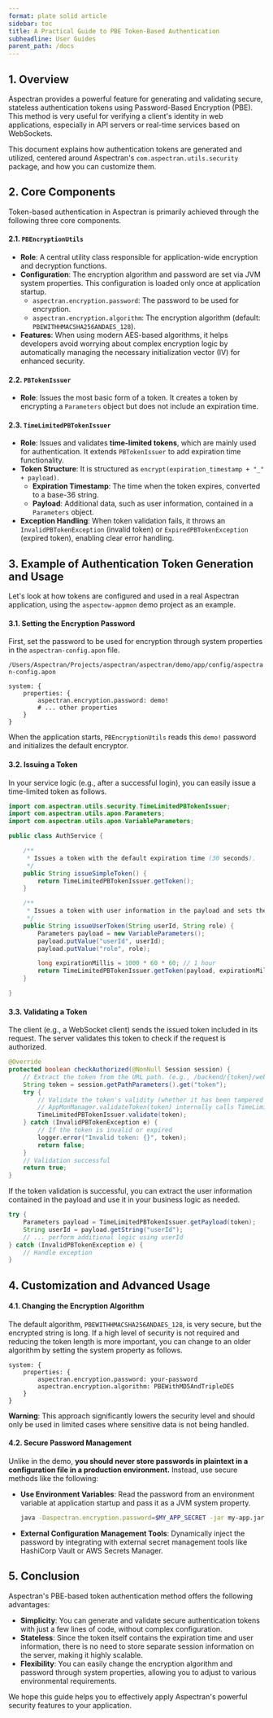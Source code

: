```yaml
---
format: plate solid article
sidebar: toc
title: A Practical Guide to PBE Token-Based Authentication
subheadline: User Guides
parent_path: /docs
---
```


## 1. Overview

Aspectran provides a powerful feature for generating and validating secure, stateless authentication tokens using Password-Based Encryption (PBE). This method is very useful for verifying a client's identity in web applications, especially in API servers or real-time services based on WebSockets.

This document explains how authentication tokens are generated and utilized, centered around Aspectran's `com.aspectran.utils.security` package, and how you can customize them.

## 2. Core Components

Token-based authentication in Aspectran is primarily achieved through the following three core components.

#### 2.1. `PBEncryptionUtils`

- **Role**: A central utility class responsible for application-wide encryption and decryption functions.
- **Configuration**: The encryption algorithm and password are set via JVM system properties. This configuration is loaded only once at application startup.
    - `aspectran.encryption.password`: The password to be used for encryption.
    - `aspectran.encryption.algorithm`: The encryption algorithm (default: `PBEWITHHMACSHA256ANDAES_128`).
- **Features**: When using modern AES-based algorithms, it helps developers avoid worrying about complex encryption logic by automatically managing the necessary initialization vector (IV) for enhanced security.

#### 2.2. `PBTokenIssuer`

- **Role**: Issues the most basic form of a token. It creates a token by encrypting a `Parameters` object but does not include an expiration time.

#### 2.3. `TimeLimitedPBTokenIssuer`

- **Role**: Issues and validates **time-limited tokens**, which are mainly used for authentication. It extends `PBTokenIssuer` to add expiration time functionality.
- **Token Structure**: It is structured as `encrypt(expiration_timestamp + "_" + payload)`.
    - **Expiration Timestamp**: The time when the token expires, converted to a base-36 string.
    - **Payload**: Additional data, such as user information, contained in a `Parameters` object.
- **Exception Handling**: When token validation fails, it throws an `InvalidPBTokenException` (invalid token) or `ExpiredPBTokenException` (expired token), enabling clear error handling.

## 3. Example of Authentication Token Generation and Usage

Let's look at how tokens are configured and used in a real Aspectran application, using the `aspectow-appmon` demo project as an example.

#### 3.1. Setting the Encryption Password

First, set the password to be used for encryption through system properties in the `aspectran-config.apon` file.

`/Users/Aspectran/Projects/aspectran/aspectran/demo/app/config/aspectran-config.apon`
```apon
system: {
    properties: {
        aspectran.encryption.password: demo!
        # ... other properties
    }
}
```

When the application starts, `PBEncryptionUtils` reads this `demo!` password and initializes the default encryptor.

#### 3.2. Issuing a Token

In your service logic (e.g., after a successful login), you can easily issue a time-limited token as follows.

```java
import com.aspectran.utils.security.TimeLimitedPBTokenIssuer;
import com.aspectran.utils.apon.Parameters;
import com.aspectran.utils.apon.VariableParameters;

public class AuthService {

    /**
     * Issues a token with the default expiration time (30 seconds).
     */
    public String issueSimpleToken() {
        return TimeLimitedPBTokenIssuer.getToken();
    }

    /**
     * Issues a token with user information in the payload and sets the expiration time to 1 hour.
     */
    public String issueUserToken(String userId, String role) {
        Parameters payload = new VariableParameters();
        payload.putValue("userId", userId);
        payload.putValue("role", role);

        long expirationMillis = 1000 * 60 * 60; // 1 hour
        return TimeLimitedPBTokenIssuer.getToken(payload, expirationMillis);
    }

}
```

#### 3.3. Validating a Token

The client (e.g., a WebSocket client) sends the issued token included in its request. The server validates this token to check if the request is authorized.

```java
@Override
protected boolean checkAuthorized(@NonNull Session session) {
    // Extract the token from the URL path. (e.g., /backend/{token}/websocket)
    String token = session.getPathParameters().get("token");
    try {
        // Validate the token's validity (whether it has been tampered with) and expiration time at once.
        // AppMonManager.validateToken(token) internally calls TimeLimitedPBTokenIssuer.validate(token).
        TimeLimitedPBTokenIssuer.validate(token);
    } catch (InvalidPBTokenException e) {
        // If the token is invalid or expired
        logger.error("Invalid token: {}", token);
        return false;
    }
    // Validation successful
    return true;
}
```

If the token validation is successful, you can extract the user information contained in the payload and use it in your business logic as needed.

```java
try {
    Parameters payload = TimeLimitedPBTokenIssuer.getPayload(token);
    String userId = payload.getString("userId");
    // ... perform additional logic using userId
} catch (InvalidPBTokenException e) {
    // Handle exception
}
```

## 4. Customization and Advanced Usage

#### 4.1. Changing the Encryption Algorithm

The default algorithm, `PBEWITHHMACSHA256ANDAES_128`, is very secure, but the encrypted string is long. If a high level of security is not required and reducing the token length is more important, you can change to an older algorithm by setting the system property as follows.

```apon
system: {
    properties: {
        aspectran.encryption.password: your-password
        aspectran.encryption.algorithm: PBEWithMD5AndTripleDES
    }
}
```

**Warning**: This approach significantly lowers the security level and should only be used in limited cases where sensitive data is not being handled.

#### 4.2. Secure Password Management

Unlike in the demo, **you should never store passwords in plaintext in a configuration file in a production environment.** Instead, use secure methods like the following:

- **Use Environment Variables**: Read the password from an environment variable at application startup and pass it as a JVM system property.

    ```sh
    java -Daspectran.encryption.password=$MY_APP_SECRET -jar my-app.jar
    ```

- **External Configuration Management Tools**: Dynamically inject the password by integrating with external secret management tools like HashiCorp Vault or AWS Secrets Manager.

## 5. Conclusion

Aspectran's PBE-based token authentication method offers the following advantages:

- **Simplicity**: You can generate and validate secure authentication tokens with just a few lines of code, without complex configuration.
- **Stateless**: Since the token itself contains the expiration time and user information, there is no need to store separate session information on the server, making it highly scalable.
- **Flexibility**: You can easily change the encryption algorithm and password through system properties, allowing you to adjust to various environmental requirements.

We hope this guide helps you to effectively apply Aspectran's powerful security features to your application.
